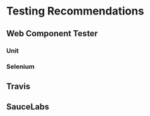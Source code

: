 # Testing Recommendations

## Web Component Tester

### Unit

### Selenium


## Travis

## SauceLabs
